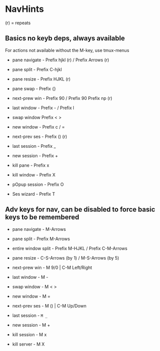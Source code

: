 # NavHints

(r) = repeats

## Basics no keyb deps, always available

For actions not available without the M-key, use tmux-menus

- pane navigate - Prefix hjkl (r) / Prefix Arrows (r)
- pane split - Prefix C-hjkl
- pane resize - Prefix HJKL (r)
- pane swap - Prefix {}

- next-prew win - Prefix 90 / Prefix 90 Prefix np (r)
- last window - Prefix - / Prefix l
- swap window Prefix < >
- new window - Prefix c / =

- next-prev ses - Prefix () (r)
- last session - Prefix \_
- new session - Prefix +
- kill pane - Prefix x
- kill window - Prefix X
- pOpup session - Prefix O
- Ses wizard - Prefix T

## Adv keys for nav, can be disabled to force basic keys to be remembered

- pane navigate - M-Arrows
- pane split - Prefix M-Arrows
- entire window split - Prefix M-HJKL / Prefix C-M-Arrows
- pane resize - C-S-Arrows (by 1) / M-S-Arrows (by 5)

- next-prew win - M 9/0 | C-M Left/Right
- last window - M -
- swap window - M < >
- new window - M =

- next-prev ses - M () | C-M Up/Down
- last session - `M _`
- new session - M +

- kill session - M x
- kill server - M X
